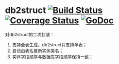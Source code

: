 # db2struct [![Build Status](https://travis-ci.org/Shelnutt2/db2struct.svg?branch=master)](https://travis-ci.org/Shelnutt2/db2struct) [![Coverage Status](https://coveralls.io/repos/github/Shelnutt2/db2struct/badge.svg?branch=1-add-coveralls-support)](https://coveralls.io/github/Shelnutt2/db2struct?branch=1-add-coveralls-support) [![GoDoc](https://godoc.org/github.com/Shelnutt2/db2struct?status.svg)](https://godoc.org/github.com/Shelnutt2/db2struct)

对db2struct的二次封装：
1. 支持全表生成，db2struct只支持单表；
2. 自动由表名推断实体类名；
3. 实体字段顺序与数据库字段顺序保持一致；
